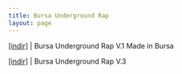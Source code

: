 ```yaml
---
title: Bursa Underground Rap
layout: page
---
```


<a href="https://cloud.mail.ru/public/439706fa939f/Bursa%20Underground%20Rap%20Vol.1%20Made%20In%20Bursa" target="_blank">[indir]</a>   |   Bursa Underground Rap V.1 Made in Bursa

<a href="https://cloud.mail.ru/public/9b8ecb4844ef/Bursa%20Underground%20Toplama%20Vol.3" target="_blank">[indir]</a>   |   Bursa Underground Rap V.3